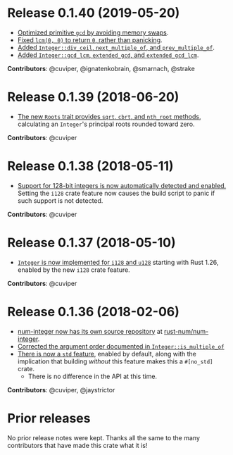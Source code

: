 # Release 0.1.40 (2019-05-20)

- [Optimized primitive `gcd` by avoiding memory swaps][11].
- [Fixed `lcm(0, 0)` to return `0`, rather than panicking][18].
- [Added `Integer::div_ceil`, `next_multiple_of`, and `prev_multiple_of`][16].
- [Added `Integer::gcd_lcm`, `extended_gcd`, and `extended_gcd_lcm`][19].

**Contributors**: @cuviper, @ignatenkobrain, @smarnach, @strake

[11]: https://github.com/rust-num/num-integer/pull/11
[16]: https://github.com/rust-num/num-integer/pull/16
[18]: https://github.com/rust-num/num-integer/pull/18
[19]: https://github.com/rust-num/num-integer/pull/19

# Release 0.1.39 (2018-06-20)

- [The new `Roots` trait provides `sqrt`, `cbrt`, and `nth_root` methods][9],
  calculating an `Integer`'s principal roots rounded toward zero.

**Contributors**: @cuviper

[9]: https://github.com/rust-num/num-integer/pull/9

# Release 0.1.38 (2018-05-11)

- [Support for 128-bit integers is now automatically detected and enabled.][8]
  Setting the `i128` crate feature now causes the build script to panic if such
  support is not detected.

**Contributors**: @cuviper

[8]: https://github.com/rust-num/num-integer/pull/8

# Release 0.1.37 (2018-05-10)

- [`Integer` is now implemented for `i128` and `u128`][7] starting with Rust
  1.26, enabled by the new `i128` crate feature.

**Contributors**: @cuviper

[7]: https://github.com/rust-num/num-integer/pull/7

# Release 0.1.36 (2018-02-06)

- [num-integer now has its own source repository][num-356] at [rust-num/num-integer][home].
- [Corrected the argument order documented in `Integer::is_multiple_of`][1]
- [There is now a `std` feature][5], enabled by default, along with the implication
  that building *without* this feature makes this a `#[no_std]` crate.
  - There is no difference in the API at this time.

**Contributors**: @cuviper, @jaystrictor

[home]: https://github.com/rust-num/num-integer
[num-356]: https://github.com/rust-num/num/pull/356
[1]: https://github.com/rust-num/num-integer/pull/1
[5]: https://github.com/rust-num/num-integer/pull/5


# Prior releases

No prior release notes were kept.  Thanks all the same to the many
contributors that have made this crate what it is!

